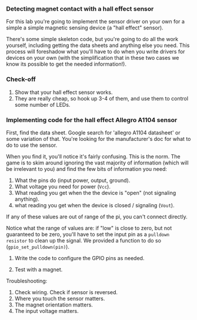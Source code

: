 ### Detecting magnet contact with a hall effect sensor
	
For this lab you're going to implement the sensor driver on your own
for a simple a simple magnetic sensing device (a "hall effect" sensor).

There's some simple skeleton code, but you're going to do all the work
yourself, including getting the data sheets and anything else you need.
This process will foreshadow what you'll have to do when you write drivers
for devices on your own (with the simplification that in these two cases
we know its possible to get the needed information!).

### Check-off

   1. Show that your hall effect sensor works.
   2. They are really cheap, so hook up 3-4 of them, and use them to control some
      number of LEDs.

### Implementing code for the hall effect Allegro A1104 sensor

First, find the data sheet.   Google search for 'allegro A1104 datasheet'
or some variation of that.  You're looking for the manufacturer's doc
for what to do to use the sensor.

When you find it, you'll notice it's fairly confusing.  This is the norm.
The game is to skim around ignoring the vast majority of information
(which will be irrelevant to you) and find the few bits of information
you need:

  1. What the pins do (input power, output, ground).
  2. What voltage you need for power (`Vcc`).
  3. What reading you get when the the device is "open" (not signaling
	anything).
  4. what reading you get when the device is closed / signaling (`Vout`).

If any of these values are out of range of the pi, you can't connect
directly.

Notice what the range of values are: if "low" is close to zero, but not
guaranteed to be zero, you'll have to set the input pin as a `pulldown
resistor` to clean up the signal.  We provided a function to do so
(`gpio_set_pulldown(pin)`).

1. Write the code to configure the GPIO pins as needed.  

2. Test with a magnet.

Troubleshooting:
  1. Check wiring.   Check if sensor is reversed.
  2. Where you touch the sensor matters.
  3. The magnet orientation matters.
  4. The input voltage matters.
